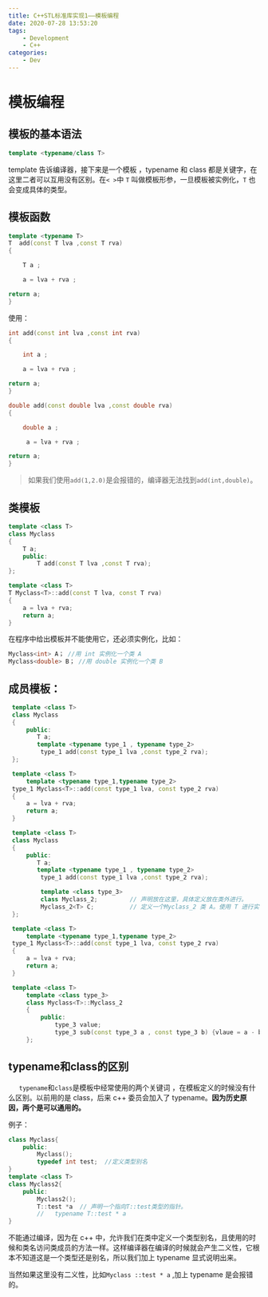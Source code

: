 ```yaml
---
title: C++STL标准库实现1——模板编程
date: 2020-07-28 13:53:20
tags:
    - Development
    - C++
categories:
    - Dev
---
```




# 模板编程



## 模板的基本语法

```c++
template <typename/class T>
```

template 告诉编译器，接下来是一个模板 ，typename 和 class 都是关键字，在这里二者可以互用没有区别。在`< >`中 `T` 叫做模板形参，一旦模板被实例化，`T` 也会变成具体的类型。



## 模板函数

``` c++
template <typename T>
T  add(const T lva ,const T rva)
{

    T a ;

    a = lva + rva ;

return a;
}
```

使用：

``` c++
int add(const int lva ,const int rva)
{

    int a ;

    a = lva + rva ;

return a;
}
```

``` c++
double add(const double lva ,const double rva)
{

    double a ;

     a = lva + rva ;

return a;
}
```

>   如果我们使用`add(1,2.0)`是会报错的，编译器无法找到`add(int,double)`。



## 类模板

``` c++
template <class T>
class Myclass
{
    T a;
    public:
        T add(const T lva ,const T rva);
};

template <class T>
T Myclass<T>::add(const T lva, const T rva)
{
    a = lva + rva;
    return a;
}
```

在程序中给出模板并不能使用它，还必须实例化，比如：

``` c++
Myclass<int> A； //用 int 实例化一个类 A
Myclass<double> B； //用 double 实例化一个类 B
```



## 成员模板：

``` c++
 template <class T>
 class Myclass
 {
     public:
        T a;
        template <typename type_1 , typename type_2>
         type_1 add(const type_1 lva ,const type_2 rva);
 };

 template <class T>
     template <typename type_1,typename type_2>
 type_1 Myclass<T>::add(const type_1 lva, const type_2 rva)
 {
     a = lva + rva;
     return a;
 }
```

```c++
 template <class T>
 class Myclass
 {
     public:
        T a;
        template <typename type_1 , typename type_2>
         type_1 add(const type_1 lva ,const type_2 rva);

         template <class type_3>
         class Myclass_2;         // 声明放在这里，具体定义放在类外进行。
         Myclass_2<T> C;          // 定义一个Myclass_2 类 A。使用 T 进行实例化
 };

 template <class T>
     template <typename type_1,typename type_2>
 type_1 Myclass<T>::add(const type_1 lva, const type_2 rva)
 {
     a = lva + rva;
     return a;
 }

 template <class T>
     template <class type_3>
     class Myclass<T>::Myclass_2
     {
         public:
             type_3 value;
             type_3 sub(const type_3 a , const type_3 b) {vlaue = a - b;}
     };
```



## typename和class的区别

`	typename`和`class`是模板中经常使用的两个关键词 ，在模板定义的时候没有什么区别。以前用的是 class，后来 c++ 委员会加入了 typename。**因为历史原因，两个是可以通用的。**

例子：

``` c++
class Myclass{
    public:
        Myclass();
        typedef int test;  //定义类型别名
}
template <class T>
class Myclass2{
    public:
        Myclass2();
        T::test *a  // 声明一个指向T::test类型的指针。
        //   typename T::test * a
}
```

不能通过编译，因为在 c++ 中，允许我们在类中定义一个类型别名，且使用的时候和类名访问类成员的方法一样。这样编译器在编译的时候就会产生二义性，它根本不知道这是一个类型还是别名，所以我们加上 typename 显式说明出来。

当然如果这里没有二义性，比如`Myclass ::test * a` ,加上 typename 是会报错的。